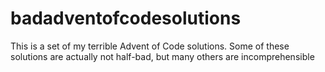 # badadventofcodesolutions
This is a set of my terrible Advent of Code solutions. Some of these solutions are actually not half-bad, but many others are incomprehensible
